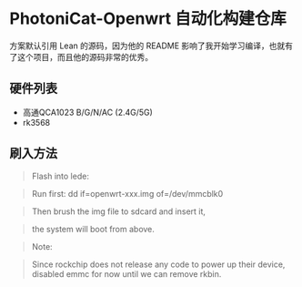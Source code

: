 # PhotoniCat-Openwrt 自动化构建仓库
方案默认引用 Lean 的源码，因为他的 README 影响了我开始学习编译，也就有了这个项目，而且他的源码非常的优秀。
## 硬件列表
- 高通QCA1023 B/G/N/AC (2.4G/5G)
- rk3568
## 刷入方法
> Flash into lede:

>   Run first: dd if=openwrt-xxx.img of=/dev/mmcblk0

>   Then brush the img file to sdcard and insert it,

>   the system will boot from above.

> Note:

>   Since rockchip does not release any code to power up their device, disabled emmc for now until we can remove rkbin.

